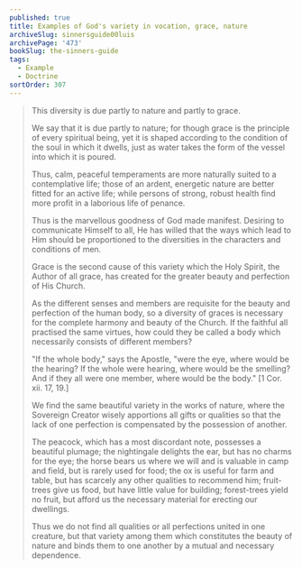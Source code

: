 ```yaml
---
published: true
title: Examples of God's variety in vocation, grace, nature
archiveSlug: sinnersguide00luis
archivePage: '473'
bookSlug: the-sinners-guide
tags:
  - Example
  - Doctrine
sortOrder: 307
---
```


> This diversity is due partly to nature and partly to grace.
>
> We say that it is due partly to nature; for though grace is the principle of every spiritual being, yet it is shaped according to the condition of the soul in which it dwells, just as water takes the form of the vessel into which it is poured.
>
> Thus, calm, peaceful temperaments are more naturally suited to a contemplative life; those of an ardent, energetic nature are better fitted for an active life; while persons of strong, robust health find more profit in a laborious life of penance.
>
> Thus is the marvellous goodness of God made manifest. Desiring to communicate Himself to all, He has willed that the ways which lead to Him should be proportioned to the diversities in the characters and conditions of men.
> 
> Grace is the second cause of this variety which the Holy Spirit, the Author of all grace, has created for the greater beauty and perfection of His Church.
>
> As the different senses and members are requisite for the beauty and perfection of the human body, so a diversity of graces is necessary for the complete harmony and beauty of the Church. If the faithful all practised the same virtues, how could they be called a body which necessarily consists of different members?
>
> "If the whole body," says the Apostle, "were the eye, where would be the hearing? If the whole were hearing, where would be the smelling? And if they all were one member, where would be the body." [1 Cor. xii. 17, 19.]
> 
> We find the same beautiful variety in the works of nature, where the Sovereign Creator wisely apportions all gifts or qualities so that the lack of one perfection is compensated by the possession of another.
>
> The peacock, which has a most discordant note, possesses a beautiful plumage; the nightingale delights the ear, but has no charms for the eye; the horse bears us where we will and is valuable in camp and field, but is rarely used for food; the ox is useful for farm and table, but has scarcely any other qualities to recommend him; fruit-trees give us food, but have little value for building; forest-trees yield no fruit, but afford us the necessary material for erecting our dwellings.
>
> Thus we do not find all qualities or all perfections united in one creature, but that variety among them which constitutes the beauty of nature and binds them to one another by a mutual and necessary dependence.
